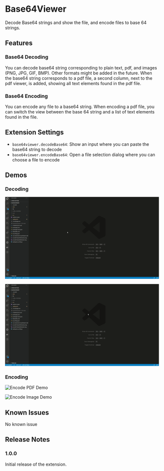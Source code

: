 # Base64Viewer

Decode Base64 strings and show the file, and encode files to base 64 strings.

## Features

### Base64 Decoding

You can decode base64 string corresponding to plain text, pdf, and images (PNG, JPG, GIF, BMP). Other formats might be added in the future.
When the base64 string corresponds to a pdf file, a second column, next to the pdf viewer, is added, showing all text elements found in the pdf file.

### Base64 Encoding

You can encode any file to a base64 string.
When encoding a pdf file, you can switch the view between the base 64 string and a list of text elements found in the file.

## Extension Settings

* `base64viewer.decodeBase64`: Show an input where you can paste the base64 string to decode
* `base64viewer.encodeBase64`: Open a file selection dialog where you can choose a file to encode

## Demos

### Decoding

![Decode PDF Demo](demo/base64Viewer-decode-pdf-demo.gif)

![Decode Image Demo](demo/base64Viewer-decode-image-demo.gif)

### Encoding

![Encode PDF Demo](demo/base64Viewer-encode-pdf-demo.gif)

![Encode Image Demo](demo/base64Viewer-encode-image-demo.gif)

## Known Issues

No known issue

## Release Notes

### 1.0.0

Initial release of the extension.
